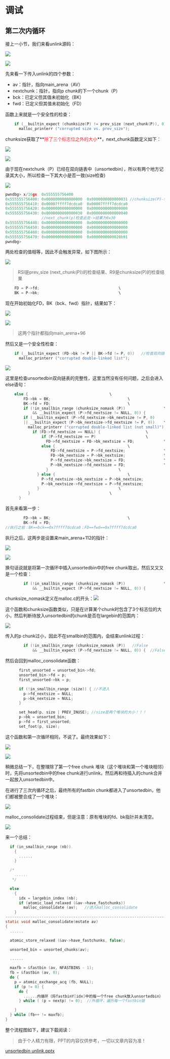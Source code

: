 # 调试
## 第二次内循环
接上一小节，我们来看unlink源码：

![](https://cdn.nlark.com/yuque/0/2021/png/574026/1615856276536-cbc1218c-f30b-4a8c-98a1-74e1063c99c0.png)

![](https://cdn.nlark.com/yuque/0/2021/png/574026/1615856297166-4a659aaa-39d6-4a3d-8106-f085856e89ba.png)

先来看一下传入unlink的四个参数：

+ av：指针，指向main_arena（AV）
+ nextchunk：指针，指向p chunk的下一个chunk（P）
+ bck：已定义但其值未初始化（BK）
+ fwd：已定义但其值未初始化（FD）

函数上来就是一个安全性的检查：

```c
    if (__builtin_expect (chunksize(P) != prev_size (next_chunk(P)), 0))      \
      malloc_printerr ("corrupted size vs. prev_size");
```

chunksize获取了**<font style="color:#F5222D;">除了三个标志位之外的大小</font>**，next_chunk函数定义如下：

![](https://cdn.nlark.com/yuque/0/2021/png/574026/1615856674970-bdae8fff-718c-4b59-a000-79bba1eacfda.png)

![](https://cdn.nlark.com/yuque/0/2021/png/574026/1615857127602-5dc1d7f4-1b35-4340-bc1b-5a63a5ecb771.png)

由于现在nextchunk（P）已经在双向链表中（unsortedbin），所以有两个地方记录其大小，所以检查一下其大小是否一致(size检查)

![](https://cdn.nlark.com/yuque/0/2021/png/574026/1615856949539-34e38a35-937f-4e3f-bdfc-93cd2b591a0e.png)

```c
pwndbg> x/16gx  0x555555756400
0x555555756400:	0x0000000000000000	0x0000000000000031 //chunksize(P)->结果为0x30
0x555555756410:	0x00007ffff7dcdca0	0x00007ffff7dcdca0
0x555555756420:	0x0000000000000000	0x0000000000000000
0x555555756430:	0x0000000000000030	0x0000000000000040
    			//next_chunk(p)检查此处->结果为0x30
0x555555756440:	0x0000000000000000	0x0000000000000000
0x555555756450:	0x0000000000000000	0x0000000000000000
0x555555756460:	0x0000000000000000	0x0000000000000000
0x555555756470:	0x0000000000000000	0x0000000000020b91
pwndbg> 
```

两处检查的值相等，因此不会触发异常，如下图所示：

![](https://cdn.nlark.com/yuque/0/2021/png/574026/1615857369720-e768376b-9fee-4af2-b5db-4a7f646204d6.png)

> RSI是prev_size (next_chunk(P))的检查结果、R9是chunksize(P)的检查结果
>

```c
    FD = P->fd;								      \
    BK = P->bk;								      \
```

现在开始初始化FD，BK（bck、fwd）指针，结果如下：

![](https://cdn.nlark.com/yuque/0/2021/png/574026/1615863113389-a25c9068-2752-48be-a4eb-df262c3e94fa.png)

![](https://cdn.nlark.com/yuque/0/2021/png/574026/1615863170628-50ae5837-095d-4da5-affd-bf89d102ae40.png)

> 这两个指针都指向main_arena+96
>

然后又是一个安全性检查：

```c
    if (__builtin_expect (FD->bk != P || BK->fd != P, 0))   //检查双向链表的完整性
      malloc_printerr ("corrupted double-linked list");	
```

![](https://cdn.nlark.com/yuque/0/2021/png/574026/1615863297004-9d8f8dac-3ba3-450c-b462-0077d2b5473a.png)

这里是检查unsortedbin双向链表的完整性，这里当然没有任何问题，之后会进入else语句：

```c
    else {								      \
        FD->bk = BK;							      \
        BK->fd = FD;							      \
        if (!in_smallbin_range (chunksize_nomask (P))			      \
            && __builtin_expect (P->fd_nextsize != NULL, 0)) {		      \
	    if (__builtin_expect (P->fd_nextsize->bk_nextsize != P, 0)	      \
		|| __builtin_expect (P->bk_nextsize->fd_nextsize != P, 0))    \
	      malloc_printerr ("corrupted double-linked list (not small)");   \
            if (FD->fd_nextsize == NULL) {				      \
                if (P->fd_nextsize == P)				      \
                  FD->fd_nextsize = FD->bk_nextsize = FD;		      \
                else {							      \
                    FD->fd_nextsize = P->fd_nextsize;			      \
                    FD->bk_nextsize = P->bk_nextsize;			      \
                    P->fd_nextsize->bk_nextsize = FD;			      \
                    P->bk_nextsize->fd_nextsize = FD;			      \
                  }							      \
              } else {							      \
                P->fd_nextsize->bk_nextsize = P->bk_nextsize;		      \
                P->bk_nextsize->fd_nextsize = P->fd_nextsize;		      \
              }								      \
          }								      \
      }	
```

首先来看第一步：

```c
        FD->bk = BK;							      \
        BK->fd = FD;
//执行之前：BK==bck==0x7ffff7dcdca0；FD==fwd==0x7ffff7dcdca0
```

执行之后，这两步是设置来main_arena+112的指针：

![](https://cdn.nlark.com/yuque/0/2021/png/574026/1615864430911-f3bec205-b212-4daf-9745-195556063b38.png)

![](https://cdn.nlark.com/yuque/0/2021/png/574026/1615864501262-09045abb-7d1a-4737-9989-69b6b1eee543.png)

换句话说就是将第一次循环中插入unsortedbin中的free chunk取出，然后又又又是一个检查：

```c
        if (!in_smallbin_range (chunksize_nomask (P))			      \
            && __builtin_expect (P->fd_nextsize != NULL, 0)) {		      \
```

chunksize_nomask定义在malloc.c的开头：![](https://cdn.nlark.com/yuque/0/2021/png/574026/1615864753860-22933e0f-b0da-43fc-997b-ddea63d50756.png)

这个函数和chunksize函数类似，只是在计算某个chunk时包含了3个标志位的大小，然后判断待放入unsortedbin的chunk是否在largebin的范围内：

![](https://cdn.nlark.com/yuque/0/2021/png/574026/1615865144908-af93fb1a-757c-4b79-a149-6e85f25499bf.png)

传入的p chunk过小，因此不在smallbin的范围内，会结束unlink过程：

```c
        if (!in_smallbin_range (chunksize_nomask (P))	//False		      
            && __builtin_expect (P->fd_nextsize != NULL, 0)) {	//False
```

然后会回到malloc_consolidate函数：

```c
	  first_unsorted = unsorted_bin->fd;
	  unsorted_bin->fd = p;
	  first_unsorted->bk = p;

	  if (!in_smallbin_range (size)) { //不进入
	    p->fd_nextsize = NULL;
	    p->bk_nextsize = NULL;
	  }

	  set_head(p, size | PREV_INUSE); //size是两个堆块的大小！！！
	  p->bk = unsorted_bin;
	  p->fd = first_unsorted;
	  set_foot(p, size);
```

这个函数和第一次循环相同，不说了。最终效果如下：

![](https://cdn.nlark.com/yuque/0/2021/png/574026/1615866370968-84f5f4ab-9e90-43cb-8018-aede8afd8060.png)

![](https://cdn.nlark.com/yuque/0/2021/png/574026/1615866474983-68342f8b-db30-4c7a-b69e-cc333b164445.png)

稍微总结一下，在整理除了第一个free chunk 堆块（这个堆块和第一个堆块相邻）时，先将unsortedbin中的free chunk进行unlink，然后再和待插入的chunk合并一起放入unsortedbin中。

在进行了三次内循环之后，最终所有的fastbin chunk都进入了unsortedbin，他们都被整合成了一个堆块：

![](https://cdn.nlark.com/yuque/0/2021/png/574026/1615866861102-a6a99c67-a771-4643-ae8b-3ea2d078e522.png)

malloc_consolidate过程结束，但是注意：原有堆块的fd、bk指针并未清空。

![](https://cdn.nlark.com/yuque/0/2021/png/574026/1615866975266-4ba07faa-bd51-4a4e-aae0-9a5694a872cc.png)

来一个总结：

```c
  if (in_smallbin_range (nb))
    {
      ......
    }

  /*
	......
   */

  else
    {
      idx = largebin_index (nb);
      if (atomic_load_relaxed (&av->have_fastchunks))
        malloc_consolidate (av);   //进入malloc_consolidate
    }
----------------------------------------------------------------------------------------------------
static void malloc_consolidate(mstate av)
{
  ......

  atomic_store_relaxed (&av->have_fastchunks, false);

  unsorted_bin = unsorted_chunks(av);

  ......

  maxfb = &fastbin (av, NFASTBINS - 1);
  fb = &fastbin (av, 0);
  do {
    p = atomic_exchange_acq (fb, NULL);
    if (p != 0) {
      do {
		......内循环（将fastbinY[idx]中的每一个free chunk放入unsortedbin）
      } while ( (p = nextp) != 0);  //外循环，遍历每一个fastbin链

    }
  } while (fb++ != maxfb);
}
```

整个流程图如下，建议下载阅读：

> 由于个人精力有限，PPT的内容仅供参考，一切以文章内容为准！
>

[unsortedbin unlink.pptx](https://www.yuque.com/attachments/yuque/0/2021/pptx/574026/1617676153778-8122f9bd-6d3b-4b0b-b399-03a0aa451f90.pptx)

